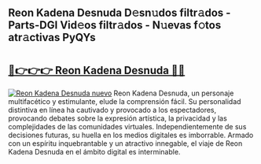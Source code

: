 ## Reon Kadena Desnuda D𝚎sn𝚞dos filtr𝚊dos - Parts-DGI Vid𝚎os filtr𝚊dos - N𝚞evas f𝚘tos atr𝚊ctivas PyQYs

# <h2><a href="http://mb1b52.tromn.icu/?c=Reon+Kadena+Desnuda">🔗👉👉👉 Reon Kadena Desnuda 🔗🔗</a></h2>

[![Reon Kadena Desnuda nuevo](https://i.imgur.com/pEAQMta.gif)](http://mb1b52.tromn.icu/?c=Reon+Kadena+Desnuda)
Reon Kadena Desnuda, un personaje multifacético y estimulante, elude la comprensión fácil. Su personalidad distintiva en línea ha cautivado y provocado a los espectadores, provocando debates sobre la expresión artística, la privacidad y las complejidades de las comunidades virtuales. Independientemente de sus decisiones futuras, su huella en los medios digitales es imborrable. Armado con un espíritu inquebrantable y un atractivo innegable, el viaje de Reon Kadena Desnuda en el ámbito digital es interminable.
